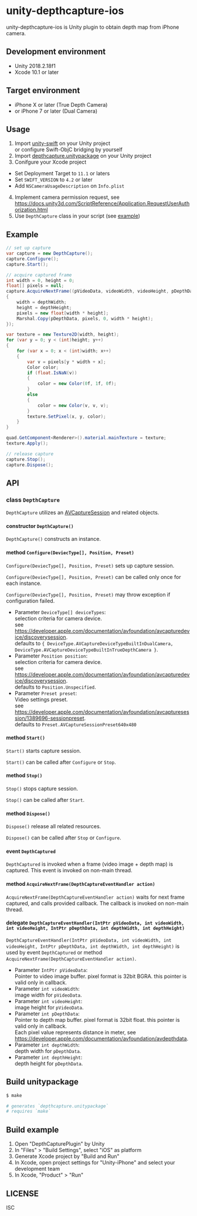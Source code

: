 unity-depthcapture-ios
======================
unity-depthcapture-ios is Unity plugin to obtain depth map from iPhone camera.


## Development environment
- Unity 2018.2.18f1
- Xcode 10.1 or later


## Target environment
- iPhone X or later (True Depth Camera)
- or iPhone 7 or later (Dual Camera)


## Usage
1. Import [unity-swift](https://github.com/miyabi/unity-swift) on your Unity project
   <br>or configure Swift-ObjC bridging by yourself
2. Import [depthcapture.unitypackage](https://github.com/AtsushiSuzuki/unity-depthcapture-ios/releases) on your Unity project
3. Conifgure your Xcode project
  - Set Deployment Target to `11.1` or laters
  - Set `SWIFT_VERSION` to `4.2` or later
  - Add `NSCameraUsageDescription` on `Info.plist`
4. Implement camera permission request, see https://docs.unity3d.com/ScriptReference/Application.RequestUserAuthorization.html
5. Use `DepthCapture` class in your script (see [example](DepthCapturePlugin/Assets/CaptureButton.cs))


## Example
```csharp
// set up capture
var capture = new DepthCapture();
capture.Configure();
capture.Start();

// acquire captured frame
int width = 0, height = 0;
float[] pixels = null;
capture.AcquireNextFrame((pVideoData, videoWidth, videoHeight, pDepthData, depthWidth, depthHeight) =>
{
    width = depthWidth;
    height = depthHeight;
    pixels = new float[width * height];
    Marshal.Copy(pDepthData, pixels, 0, width * height);
});

var texture = new Texture2D(width, height);
for (var y = 0; y < (int)height; y++)
{
    for (var x = 0; x < (int)width; x++)
    {
        var v = pixels[y * width + x];
        Color color;
        if (float.IsNaN(v))
        {
            color = new Color(0f, 1f, 0f);
        }
        else
        {
            color = new Color(v, v, v);
        }
        texture.SetPixel(x, y, color);
    }
}

quad.GetComponent<Renderer>().material.mainTexture = texture;
texture.Apply();

// release capture
capture.Stop();
capture.Dispose();
```


## API
### class `DepthCapture`

`DepthCapture` utilizes an [AVCaptureSession](https://developer.apple.com/documentation/avfoundation/avcapturesession) and related objects.

#### constructor `DepthCapture()`
`DepthCapture()` constructs an instance.

#### method `Configure(DeviecType[], Position, Preset)`
`Configure(DeviecType[], Position, Preset)` sets up capture session.

`Configure(DeviecType[], Position, Preset)` can be called only once for each instance.

`Configure(DeviecType[], Position, Preset)` may throw exception if configuration failed.

- Parameter `DeviceType[] deviceTypes`:
  <br>selection criteria for camera device.
  <br>see https://developer.apple.com/documentation/avfoundation/avcapturedevice/discoverysession.
  <br>defaults to `{ DeviceType.AVCaptureDeviceTypeBuiltInDualCamera, DeviceType.AVCaptureDeviceTypeBuiltInTrueDepthCamera }`.
- Parameter `Position position`:
  <br>selection criteria for camera device.
  <br>see https://developer.apple.com/documentation/avfoundation/avcapturedevice/discoverysession.
  <br>defaults to `Position.Unspecified`.
- Parameter `Preset preset`:
  <br>Video settings preset.
  <br>see https://developer.apple.com/documentation/avfoundation/avcapturesession/1389696-sessionpreset.
  <br>defaults to `Preset.AVCaptureSessionPreset640x480`

#### method `Start()`
`Start()` starts capture session.

`Start()` can be called after `Configure` or `Stop`.

#### method `Stop()`
`Stop()` stops capture session.

`Stop()` can be called after `Start`.

#### method `Dispose()`
`Dispose()` release all related resources.

`Dispose()` can be called after `Stop` or `Configure`.

#### event `DepthCaptured`
`DepthCaptured` is invoked when a frame (video image + depth map) is captured.
This event is invoked on non-main thread.

#### method `AcquireNextFrame(DepthCaptureEventHandler action)`
`AcquireNextFrame(DepthCaptureEventHandler action)` waits for next frame captured, and calls provided callback.
The callback is invoked on non-main thread.

#### delegate `DepthCaptureEventHandler(IntPtr pVideoData, int videoWidth, int videoHeight, IntPtr pDepthData, int depthWidth, int depthHeight)`
`DepthCaptureEventHandler(IntPtr pVideoData, int videoWidth, int videoHeight, IntPtr pDepthData, int depthWidth, int depthHeight)` is used by event `DepthCaptured` or method `AcquireNextFrame(DepthCaptureEventHandler action)`.

- Parameter `IntPtr pVideoData`:
  <br>Pointer to video image buffer. pixel format is 32bit BGRA. this pointer is valid only in callback.
- Parameter `int videoWidth`:
  <br>image width for `pVideoData`.
- Parameter `int videoHeight`:
  <br>image height for `pVideoData`.
- Parameter `int pDepthData`:
  <br>Pointer to depth map buffer. pixel format is 32bit float. this pointer is valid only in callback.
  <br>Each pixel value represents distance in meter, see https://developer.apple.com/documentation/avfoundation/avdepthdata.
- Parameter `int depthWidth`:
  <br>depth width for `pDepthData`.
- Parameter `int depthHeight`:
  <br>depth height for `pDepthData`.


## Build unitypackage
```sh
$ make

# generates `depthcapture.unitypackage`
# requires `make`
```


## Build example
1. Open "DepthCapturePlugin" by Unity
2. In "Files" > "Build Settings", select "iOS" as platform
3. Generate Xcode project by "Build and Run"
4. In Xcode, open project settings for "Unity-iPhone" and select your development team
5. In Xcode, "Product" > "Run"


## LICENSE
ISC

